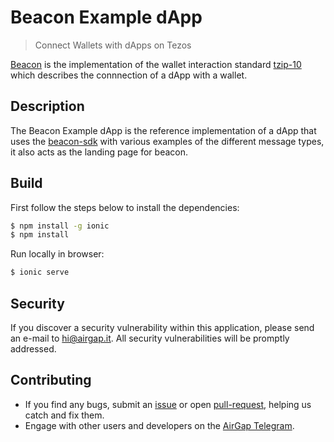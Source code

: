 # Beacon Example dApp

> Connect Wallets with dApps on Tezos

[Beacon](https://walletbeacon.io) is the implementation of the wallet interaction standard [tzip-10](https://gitlab.com/tzip/tzip/blob/master/proposals/tzip-10/tzip-10.md) which describes the connnection of a dApp with a wallet.

## Description

The Beacon Example dApp is the reference implementation of a dApp that uses the [beacon-sdk](https://github.com/airgap-it/beacon-sdk) with various examples of the different message types, it also acts as the landing page for beacon.

## Build

First follow the steps below to install the dependencies:

```bash
$ npm install -g ionic
$ npm install
```

Run locally in browser:

```bash
$ ionic serve
```

## Security

If you discover a security vulnerability within this application, please send an e-mail to hi@airgap.it. All security vulnerabilities will be promptly addressed.

## Contributing

- If you find any bugs, submit an [issue](../../issues) or open [pull-request](../../pulls), helping us catch and fix them.
- Engage with other users and developers on the [AirGap Telegram](https://t.me/AirGap).
